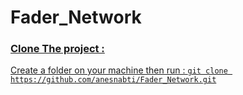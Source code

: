 # Fader_Network

### <u>Clone The project :
Create a folder on your machine then run : 
` git clone https://github.com/anesnabti/Fader_Network.git `
